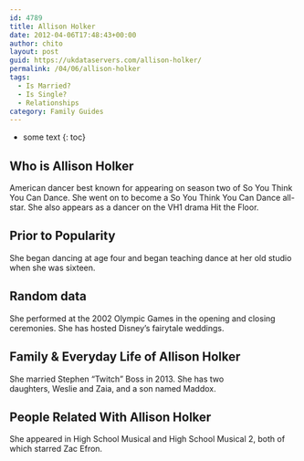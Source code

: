 ```yaml
---
id: 4789
title: Allison Holker
date: 2012-04-06T17:48:43+00:00
author: chito
layout: post
guid: https://ukdataservers.com/allison-holker/
permalink: /04/06/allison-holker
tags:
  - Is Married?
  - Is Single?
  - Relationships
category: Family Guides
---
```


* some text
{: toc}
          
          
## Who is  Allison Holker
                  
                  
                  
American dancer best known for appearing on season two of So You Think You Can Dance. She went on to become a So You Think You Can Dance all-star. She also appears as a dancer on the VH1 drama Hit the Floor. 
                  
                
                
                
## Prior to Popularity 
                  
                  
                  
She began dancing at age four and began teaching dance at her old studio when she was sixteen. 
                  
                
                
                
## Random data 
                  
                  
                  
She performed at the 2002 Olympic Games in the opening and closing ceremonies. She has hosted Disney&#8217;s fairytale weddings. 
                  
                
                
                
## Family & Everyday Life of Allison Holker
                  
                  
                  
She married Stephen &#8220;Twitch&#8221; Boss in 2013. She has two daughters, Weslie and Zaia, and a son named Maddox.  
                  
                
                
                
## People Related With  Allison Holker
                  
                  
                  
She appeared in High School Musical and High School Musical 2, both of which starred Zac Efron. 
                  
                
              
            
          
          
          
    
    
  
